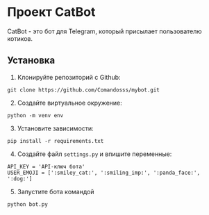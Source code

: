 # Проект CatBot

CatBot - это бот для Telegram, который присылает пользователю котиков.

## Установка

1. Клонируйте репозиторий с Github:

```
git clone https://github.com/Comandosss/mybot.git
```

2. Создайте виртуальное окружение:

```
python -m venv env
```

3. Установите зависимости:

```
pip install -r requirements.txt
```

4. Создайте файл `settings.py` и впишите переменные:

```
API_KEY = 'API-ключ бота'
USER_EMOJI = [':smiley_cat:', ':smiling_imp:', ':panda_face:', ':dog:']
```

5. Запустите бота командой

```
python bot.py
```
